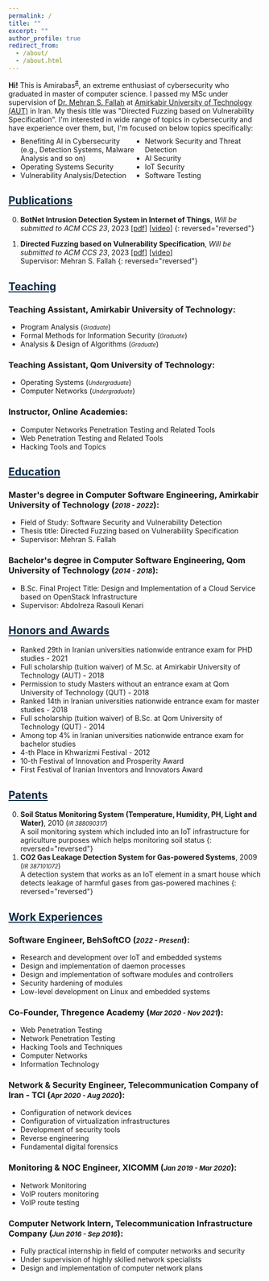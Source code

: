 ```yaml
---
permalink: /
title: ""
excerpt: ""
author_profile: true
redirect_from: 
  - /about/
  - /about.html
---
```


<style>
.farsi{ font-family:PERSWEB; font-weight: bold; font-size:11pt;}
.header-color {color:#0f2b46;}
.twocol{ columns: 2}
</style>

**Hi!** This is Amirabas<sup><a href="#fullname" onclick="toggle_visibility('fullname');">#</a></sup>, 
 an extreme enthusiast of cybersecurity who graduated in master of computer science.
 I passed my MSc under supervision of [Dr. Mehran S. Fallah](https://aut.ac.ir/cv/2366/MEHRANS.-FALLAH?slc_lang=en&&cv=2366&mod=scv) at 
 [Amirkabir University of Technology (AUT)](https://aut.ac.ir/en) in Iran.
My thesis title was "Directed Fuzzing based on Vulnerability Specification". 
I'm interested in wide range of topics in cybersecurity and have experience over them, but, 
I'm focused on below topics specifically:
<ul class='twocol' style="margin-top: -1%;" markdown='1'>
    <li> Benefiting AI in Cybersecurity (e.g., Detection Systems, Malware Analysis and so on)</li>
    <li> Operating Systems Security</li>
    <li> Vulnerability Analysis/Detection</li>
    <li> Network Security and Threat Detection</li>
    <li> AI Security</li>
    <li> IoT Security</li>
    <li> Software Testing</li>
    </ul>

<p id="fullname" style="display: none;"><sup>#
my full name is <i>Amirabas Kabiri Zamani</i> (in Persian: <span class='farsi'>امیرعباس کبیری زمانی</span>), and here is my voice pronouncing my name:  
<span><audio id="player" src="files/my-name.ogg"></audio>
<img src="/images/speaker.png" style="width:20px; cursor:pointer;" onclick="document.getElementById('player').play()"></span></sup></p>

<script>
function toggle_visibility(id) {
       var e = document.getElementById(id);
       if(e.style.display == 'block')
          e.style.display = 'none';
       else
          e.style.display = 'block';
    }
</script>

<a href="/publications" class='header-color'>Publications</a>
----
0. **BotNet Intrusion Detection System in Internet of Things**, *Will be submitted to ACM CCS 23*, 2023 [[pdf](papers/licentiate.pdf)] [[video](https://youtu.be/0Mdj-sNxqXU)]
{: reversed="reversed"}

1. **Directed Fuzzing based on Vulnerability Specification**, *Will be submitted to ACM CCS 23*, 2023 [[pdf](papers/licentiate.pdf)] [[video](https://youtu.be/0Mdj-sNxqXU)]
<br>Supervisor: Mehran S. Fallah
{: reversed="reversed"}


<a href="/teaching"  class='header-color'>Teaching</a>
----
### Teaching Assistant, Amirkabir University of Technology:
<ul markdown='1'>
<li>Program Analysis (<i style='font-size: 0.8em;'>Graduate</i>)</li>
<li>Formal Methods for Information Security (<i style='font-size: 0.8em;'>Graduate</i>)</li>
<li>Analysis & Design of Algorithms	(<i style='font-size: 0.8em;'>Graduate</i>)</li>
</ul>

### Teaching Assistant, Qom University of Technology:
<ul markdown='1'>
<li>Operating Systems (<i style='font-size: 0.8em;'>Undergraduate</i>)</li>
<li>Computer Networks (<i style='font-size: 0.8em;'>Undergraduate</i>)</li>
</ul>

### Instructor, Online Academies:
<ul markdown='1'>
<li> Computer Networks Penetration Testing and Related Tools </li>
<li> Web Penetration Testing and Related Tools </li>
<li> Hacking Tools and Topics </li>
</ul>

<a href="/education" class='header-color'>Education</a>
----
### Master's degree in Computer Software Engineering, Amirkabir University of Technology (<i style='font-size: 0.8em;'>2018 - 2022</i>):
<ul markdown='1'>
<li>Field of Study: Software Security and Vulnerability Detection</li>
<li>Thesis title: Directed Fuzzing based on Vulnerability Specification</li>
<li>Supervisor: Mehran S. Fallah</li>
</ul>

### Bachelor's degree in Computer Software Engineering, Qom University of Technology (<i style='font-size: 0.8em;'>2014 - 2018</i>):
<ul markdown='1'>
  <li>B.Sc. Final Project Title: Design and Implementation of a Cloud Service based on OpenStack Infrastructure</li>
  <li>Supervisor: Abdolreza Rasouli Kenari</li>
  </ul>


<a href="/honors" class='header-color'>Honors and Awards</a>
----
- Ranked 29th in Iranian universities nationwide entrance exam for PHD studies - 2021
- Full scholarship (tuition waiver) of M.Sc. at Amirkabir University of Technology (AUT) - 2018
- Permission to study Masters without an entrance exam at Qom University of Technology (QUT) - 2018
- Ranked 14th in Iranian universities nationwide entrance exam for master studies - 2018
- Full scholarship (tuition waiver) of B.Sc. at Qom University of Technology (QUT) - 2014
- Among top 4% in Iranian universities nationwide entrance exam for bachelor studies
- 4-th Place in Khwarizmi Festival - 2012
- 10-th Festival of Innovation and Prosperity Award
- First Festival of Iranian Inventors and Innovators Award


<a href="/patents" class='header-color'>Patents</a>
----
0. **Soil Status Monitoring System (Temperature, Humidity, PH, Light and Water)**, 2010 (<i style='font-size: 0.8em;'>IR 388090317</i>)
<br>A soil monitoring system which included into an IoT infrastructure for agriculture purposes which helps monitoring soil status
{: reversed="reversed"}
1. **CO2 Gas Leakage Detection System for Gas-powered Systems**, 2009 (<i style='font-size: 0.8em;'>IR 387101072</i>)
<br>A detection system that works as an IoT element in a smart house which detects leakage of harmful gases from gas-powered machines
{: reversed="reversed"}


<a href="/experiences" class='header-color'>Work Experiences</a>
----
### Software Engineer, BehSoftCO (<i style='font-size: 0.8em;'>2022 - Present</i>):
<ul markdown='1'>
<li>Research and development over IoT and embedded systems</li>
<li>Design and implementation of daemon processes</li>
<li>Design and implementation of software modules and controllers</li>
<li>Security hardening of modules</li>
<li>Low-level development on Linux and embedded systems</li>
</ul>

### Co-Founder, Thregence Academy (<i style='font-size: 0.8em;'>Mar 2020 - Nov 2021</i>):
<ul markdown='1'>
<li>Web Penetration Testing</li>
<li>Network Penetration Testing</li>
<li>Hacking Tools and Techniques</li>
<li>Computer Networks</li>
<li>Information Technology</li>
</ul>

### Network & Security Engineer, Telecommunication Company of Iran - TCI (<i style='font-size: 0.8em;'>Apr 2020 - Aug 2020</i>):
<ul markdown='1'>
<li>Configuration of network devices</li>
<li>Configuration of virtualization infrastructures</li>
<li>Development of security tools</li>
<li>Reverse engineering</li>
<li>Fundamental digital forensics</li>
</ul>

### Monitoring & NOC Engineer, XICOMM (<i style='font-size: 0.8em;'>Jan 2019 - Mar 2020</i>):
<ul markdown='1'>
<li>Network Monitoring</li>
<li>VoIP routers monitoring</li>
<li>VoIP route testing</li>
</ul>

### Computer Network Intern, Telecommunication Infrastructure Company (<i style='font-size: 0.8em;'>Jun 2016 - Sep 2016</i>):
<ul markdown='1'>
<li>Fully practical internship in field of computer networks and security</li>
<li>Under supervision of highly skilled network specialists</li>
<li>Design and implementation of computer network plans</li>
</ul>
